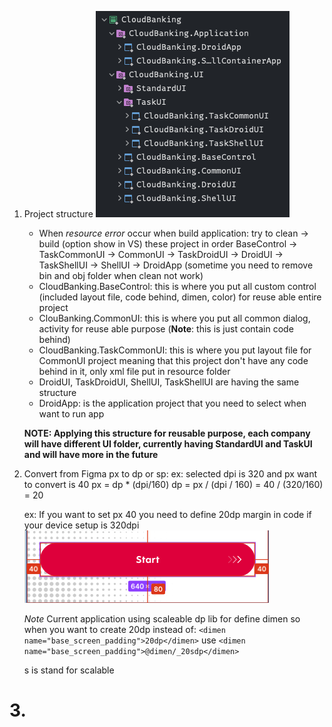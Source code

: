 1. Project structure
	![](_attachments/Screenshot%202.png)
	
	- When *resource error* occur when build application: try to clean -> build (option show in VS) these project in order BaseControl -> TaskCommonUI -> CommonUI -> TaskDroidUI -> DroidUI -> TaskShellUI -> ShellUI -> DroidApp (sometime you need to remove bin and obj folder when clean not work)
	- CloudBanking.BaseControl: this is where you put all custom control (included layout file, code behind, dimen, color) for reuse able entire project
	- ClouBanking.CommonUI: this is where you put all common dialog, activity for reuse able purpose (**Note**: this is just contain code behind)
	- CloudBanking.TaskCommonUI: this is where you put layout file for CommonUI project meaning that this project don't have any code behind in it, only xml file put in resource folder
	- DroidUI, TaskDroidUI, ShellUI, TaskShellUI are having the same structure
	- DroidApp: is the application project that you need to select when want to run app
	
	**NOTE: Applying this structure for reusable purpose, each company will have different UI folder, currently having StandardUI and TaskUI and will have more in the future**
	
2. Convert from Figma px to dp or sp: 
	ex: selected dpi is 320 and px want to convert is 40
	px = dp * (dpi/160)
	dp = px / (dpi / 160) = 40 / (320/160) = 20
	
	ex: If you want to set px 40 you need to define 20dp margin in code if your device setup is 320dpi
	![](_attachments/Screenshot%201.png)
	
	*Note* 
	Current application using scaleable dp lib for define dimen so when you want to create 20dp instead of:
	`<dimen name="base_screen_padding">20dp</dimen>`
	use 
	`<dimen name="base_screen_padding">@dimen/_20sdp</dimen>`
	
	s is stand for scalable
# 3. 